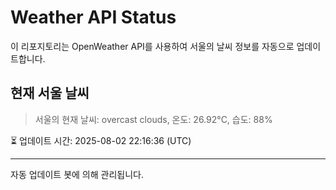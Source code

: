 
# Weather API Status

이 리포지토리는 OpenWeather API를 사용하여 서울의 날씨 정보를 자동으로 업데이트합니다.

## 현재 서울 날씨
> 서울의 현재 날씨: overcast clouds, 온도: 26.92°C, 습도: 88%

⏳ 업데이트 시간: 2025-08-02 22:16:36 (UTC)

---
자동 업데이트 봇에 의해 관리됩니다.
